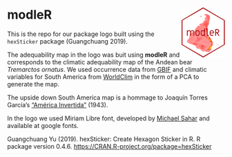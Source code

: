 
# modleR <img src="figs/modleR_Miriam Libre.png" align="right" width="100"/>

This is the repo for our package logo built using the `hexSticker`
package (Guangchuang 2019).

The adequability map in the logo was buit using **modleR** and
corresponds to the climatic adequability map of the Andean bear
*Tremarctos ornatus*. We used occurrence data from
[GBIF](https://www.gbif.org) and climatic variables for South America
from [WorldClim](https://www.worldclim.org) in the form of a PCA to
generate the map.

The upside down South America map is a hommage to Joaquín Torres García’s
[“América Invertida”](https://en.wikipedia.org/wiki/América_Invertida)
(1943).

In the logo we used Miriam Libre font, developed by [Michael
Sahar](github.com/MichalSahar/Miriam-Libre) and available at google
fonts.

Guangchuang Yu (2019). hexSticker: Create Hexagon Sticker in R. R
package version 0.4.6. <https://CRAN.R-project.org/package=hexSticker>

